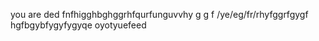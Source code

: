 you are ded fnfhigghbghggrhfqurfunguvvhy g g f /ye/eg/fr/rhyfggrfgygf\
hgfbgybfygyfygyqe oyotyuefeed

